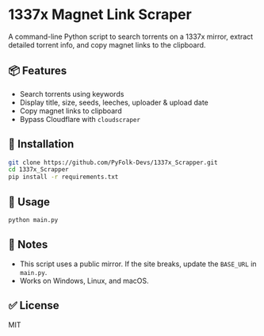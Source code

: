 # 1337x Magnet Link Scraper

A command-line Python script to search torrents on a 1337x mirror, extract detailed torrent info, and copy magnet links to the clipboard.

## 📦 Features
- Search torrents using keywords
- Display title, size, seeds, leeches, uploader & upload date
- Copy magnet links to clipboard
- Bypass Cloudflare with `cloudscraper`

## 🔧 Installation
```bash
git clone https://github.com/PyFolk-Devs/1337x_Scrapper.git
cd 1337x_Scrapper
pip install -r requirements.txt
```

## 🚀 Usage
```bash
python main.py
```

## 📌 Notes
- This script uses a public mirror. If the site breaks, update the `BASE_URL` in `main.py`.
- Works on Windows, Linux, and macOS.

## ✅ License
MIT

